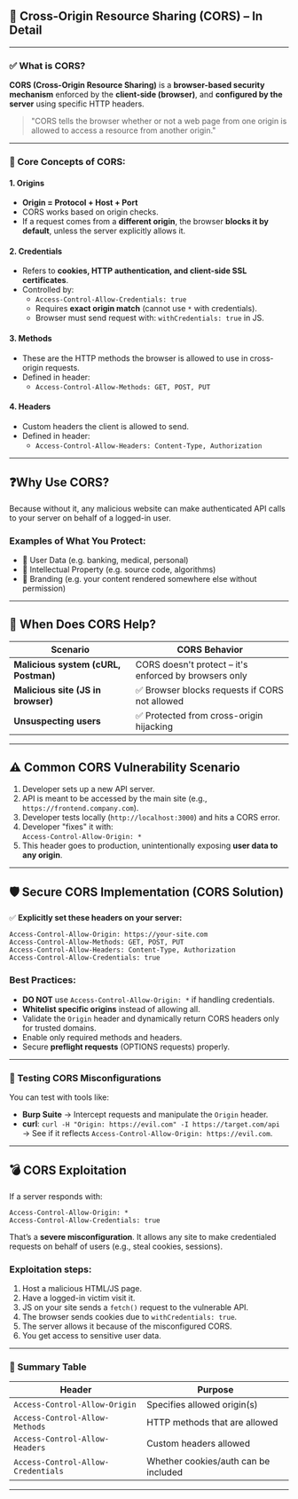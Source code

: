 ## 🔐 **Cross-Origin Resource Sharing (CORS) – In Detail**
---
### ✅ What is CORS?
**CORS (Cross-Origin Resource Sharing)** is a **browser-based security mechanism** enforced by the **client-side (browser)**, and **configured by the server** using specific HTTP headers.
> "CORS tells the browser whether or not a web page from one origin is allowed to access a resource from another origin."
---
### 🧱 Core Concepts of CORS:
#### 1. **Origins**
- **Origin = Protocol + Host + Port**    
- CORS works based on origin checks.    
- If a request comes from a **different origin**, the browser **blocks it by default**, unless the server explicitly allows it.   
#### 2. **Credentials**
- Refers to **cookies, HTTP authentication, and client-side SSL certificates**.    
- Controlled by:    
    - `Access-Control-Allow-Credentials: true`        
    - Requires **exact origin match** (cannot use `*` with credentials).        
    - Browser must send request with: `withCredentials: true` in JS.
#### 3. **Methods**
- These are the HTTP methods the browser is allowed to use in cross-origin requests.    
- Defined in header:    
    - `Access-Control-Allow-Methods: GET, POST, PUT`        
#### 4. **Headers**
- Custom headers the client is allowed to send.    
- Defined in header:    
    - `Access-Control-Allow-Headers: Content-Type, Authorization`

---
## ❓Why Use CORS?
Because without it, any malicious website can make authenticated API calls to your server on behalf of a logged-in user.
### Examples of What You Protect:
- 🔐 User Data (e.g. banking, medical, personal)    
- 📜 Intellectual Property (e.g. source code, algorithms)    
- 🎨 Branding (e.g. your content rendered somewhere else without permission)

---
## 🚨 When Does CORS Help?

|Scenario|CORS Behavior|
|---|---|
|**Malicious system (cURL, Postman)**|CORS doesn't protect – it's enforced by browsers only|
|**Malicious site (JS in browser)**|✅ Browser blocks requests if CORS not allowed|
|**Unsuspecting users**|✅ Protected from cross-origin hijacking|

---

## ⚠️ Common CORS Vulnerability Scenario
1. Developer sets up a new API server.    
2. API is meant to be accessed by the main site (e.g., `https://frontend.company.com`).    
3. Developer tests locally (`http://localhost:3000`) and hits a CORS error.    
4. Developer "fixes" it with:    
    `Access-Control-Allow-Origin: *`    
5. This header goes to production, unintentionally exposing **user data to any origin**.

---
## 🛡️ Secure CORS Implementation (CORS Solution)
✅ **Explicitly set these headers on your server:**
```http
Access-Control-Allow-Origin: https://your-site.com
Access-Control-Allow-Methods: GET, POST, PUT
Access-Control-Allow-Headers: Content-Type, Authorization
Access-Control-Allow-Credentials: true
```

### Best Practices:
- **DO NOT** use `Access-Control-Allow-Origin: *` if handling credentials.    
- **Whitelist specific origins** instead of allowing all.    
- Validate the `Origin` header and dynamically return CORS headers only for trusted domains.    
- Enable only required methods and headers.    
- Secure **preflight requests** (OPTIONS requests) properly.

---
### 🧪 Testing CORS Misconfigurations
You can test with tools like:
- **Burp Suite** → Intercept requests and manipulate the `Origin` header.
- **curl**:
    `curl -H "Origin: https://evil.com" -I https://target.com/api`
    → See if it reflects `Access-Control-Allow-Origin: https://evil.com`.

---
## 💣 CORS Exploitation
If a server responds with:
```http
Access-Control-Allow-Origin: *
Access-Control-Allow-Credentials: true
```

That’s a **severe misconfiguration**. It allows any site to make credentialed requests on behalf of users (e.g., steal cookies, sessions).
### Exploitation steps:
1. Host a malicious HTML/JS page.    
2. Have a logged-in victim visit it.    
3. JS on your site sends a `fetch()` request to the vulnerable API.    
4. The browser sends cookies due to `withCredentials: true`.    
5. The server allows it because of the misconfigured CORS.    
6. You get access to sensitive user data.    

---
### 📌 Summary Table

|Header|Purpose|
|---|---|
|`Access-Control-Allow-Origin`|Specifies allowed origin(s)|
|`Access-Control-Allow-Methods`|HTTP methods that are allowed|
|`Access-Control-Allow-Headers`|Custom headers allowed|
|`Access-Control-Allow-Credentials`|Whether cookies/auth can be included|

---
